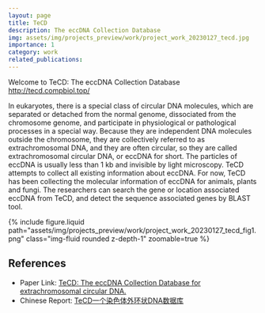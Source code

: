 ```yaml
---
layout: page
title: TeCD
description: The eccDNA Collection Database
img: assets/img/projects_preview/work/project_work_20230127_tecd.jpg
importance: 1
category: work
related_publications:
---
```


Welcome to TeCD: The eccDNA Collection Database <a href="http://122.224.251.240:2022/" target="_blank">http://tecd.compbiol.top/</a>

In eukaryotes, there is a special class of circular DNA molecules, which are separated or detached from the normal genome, dissociated from the chromosome genome, and participate in physiological or pathological processes in a special way. Because they are independent DNA molecules outside the chromosome, they are collectively referred to as extrachromosomal DNA, and they are often circular, so they are called extrachromosomal circular DNA, or eccDNA for short. The particles of eccDNA is usually less than 1 kb and invisible by light microscopy. TeCD attempts to collect all existing information about eccDNA. For now, TeCD has been collecting the molecular information of eccDNA for animals, plants and fungi. The researchers can search the gene or location associated eccDNA from TeCD, and detect the sequence associated genes by BLAST tool.

<div class="row mt-3">
    <div class="col-sm mt-3 mt-md-0">
        {% include figure.liquid path="assets/img/projects_preview/work/project_work_20230127_tecd_fig1.png" class="img-fluid rounded z-depth-1" zoomable=true %}
    </div>
</div>

## References
- Paper Link: [TeCD: The eccDNA Collection Database for extrachromosomal circular DNA.](https://doi.org/10.1186/s12864-023-09135-5)
- Chinese Report: [TeCD一个染色体外环状DNA数据库](https://mp.weixin.qq.com/s/ehqY2_ghbmh9tiEpBQ5Abg)